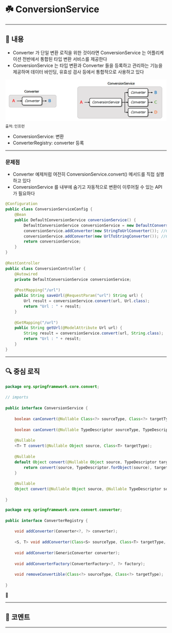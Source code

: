 # ☘️ ConversionService

---

## 📖 내용

- Converter 가 단일 변환 로직을 위한 것이라면 ConversionService 는 어플리케이션 전반에서 통합된 타입 변환 서비스를 제공한다
- ConversionService 는 타입 변환과 Converter 들을 등록하고 관리하는 기능을 제공하며 데이터 바인딩, 유효성 검사 등에서 통합적으로 사용하고 있다

![image_1.png](image_1.png)
<sub>출처: 인프런</sub>

- ConversionService: 변환
- ConverterRegistry: converter 등록 

---

### 문제점
- Converter 예제처럼 여전히 ConversionService.convert() 메서드를 직접 실행하고 있다
- ConversionService 를 내부에 숨기고 자동적으로 변환이 이루어질 수 있는 API 가 필요하다

```java
@Configuration
public class ConversionServiceConfig {
    @Bean
    public DefaultConversionService conversionService() {
        DefaultConversionService conversionService = new DefaultConversionService();
        conversionService.addConverter(new StringToUrlConverter()); //ConversionService 에 사용할 Converter 를 등록한다
        conversionService.addConverter(new UrlToStringConverter()); //ConversionService 에 사용할 Converter 를 등록한다
        return conversionService;
    }
}

@RestController
public class ConversionController {
    @Autowired
    private DefaultConversionService conversionService;

    @PostMapping("/url")
    public String saveUrl(@RequestParam("url") String url) {
        Url result = conversionService.convert(url, Url.class);
        return "Url : " + result;
    }

    @GetMapping("/url")
    public String getUrl(@ModelAttribute Url url) {
        String result = conversionService.convert(url, String.class);
        return "Url : " + result;
    }
}
```

---

## 🔍 중심 로직

```java
package org.springframework.core.convert;

// imports

public interface ConversionService {

	boolean canConvert(@Nullable Class<?> sourceType, Class<?> targetType);

	boolean canConvert(@Nullable TypeDescriptor sourceType, TypeDescriptor targetType);

	@Nullable
	<T> T convert(@Nullable Object source, Class<T> targetType);

	@Nullable
	default Object convert(@Nullable Object source, TypeDescriptor targetType) {
		return convert(source, TypeDescriptor.forObject(source), targetType);
	}

	@Nullable
	Object convert(@Nullable Object source, @Nullable TypeDescriptor sourceType, TypeDescriptor targetType);

}
```

```java
package org.springframework.core.convert.converter;

public interface ConverterRegistry {

	void addConverter(Converter<?, ?> converter);

	<S, T> void addConverter(Class<S> sourceType, Class<T> targetType, Converter<? super S, ? extends T> converter);

	void addConverter(GenericConverter converter);

	void addConverterFactory(ConverterFactory<?, ?> factory);

	void removeConvertible(Class<?> sourceType, Class<?> targetType);

}
```

📌

---

## 💬 코멘트

---

